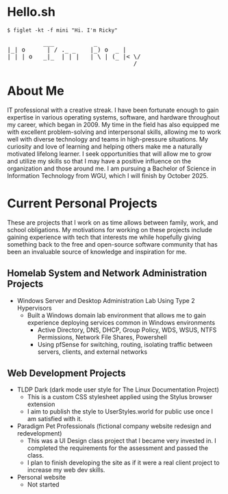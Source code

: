 # Hello.sh

`$ figlet -kt -f mini "Hi. I'm Ricky"`

<pre>          ___           _             
|_| o      | / ._ _    |_) o  _ |     
| | | o   _|_  | | |   | \ | (_ |&lt; \/ 
                                   /  
</pre>

# About Me
IT professional with a creative streak. I have been fortunate enough to gain expertise in various operating systems, software, and hardware throughout my career, which began in 2009. My time in the field has also equipped me with excellent problem-solving and interpersonal skills, allowing me to work well with diverse technology and teams in high-pressure situations. My curiosity and love of learning and helping others make me a naturally motivated lifelong learner. I seek opportunities that will allow me to grow and utilize my skills so that I may have a positive influence on the organization and those around me. I am pursuing a Bachelor of Science in Information Technology from WGU, which I will finish by October 2025.

# Current Personal Projects
These are projects that I work on as time allows between family, work, and school obligations. My motivations for working on these projects include gaining experience with tech that interests me while hopefully giving something back to the free and open-source software community that has been an invaluable source of knowledge and inspiration for me.

## Homelab System and Network Administration Projects
- Windows Server and Desktop Administration Lab Using Type 2 Hypervisors
  - Built a Windows domain lab environment that allows me to gain experience deploying services common in Windows environments
    - Active Directory, DNS, DHCP, Group Policy, WDS, WSUS, NTFS Permissions, Network File Shares, Powershell
    - Using pfSense for switching, routing, isolating traffic between servers, clients, and external networks 

## Web Development Projects
- TLDP Dark (dark mode user style for The Linux Documentation Project)
  - This is a custom CSS stylesheet applied using the Stylus browser extension
  - I aim to publish the style to UserStyles.world for public use once I am satisfied with it.
- Paradigm Pet Professionals (fictional company website redesign and redevelopment)
  - This was a UI Design class project that I became very invested in. I completed the requirements for the assessment and passed the class.
  - I plan to finish developing the site as if it were a real client project to increase my web dev skills.
- Personal website
  - Not started

<!---
rratliff5307/rratliff5307 is a ✨ special ✨ repository because its `README.md` (this file) appears on your GitHub profile.
You can click the Preview link to take a look at your changes.
--->
